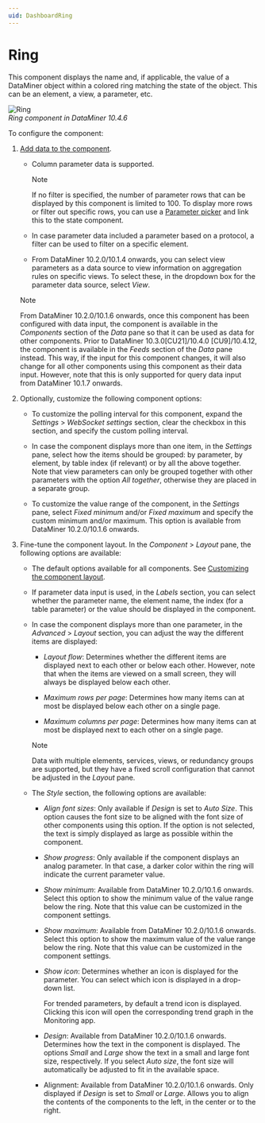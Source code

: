 ```yaml
---
uid: DashboardRing
---
```


# Ring

This component displays the name and, if applicable, the value of a DataMiner object within a colored ring matching the state of the object. This can be an element, a view, a parameter, etc.

![Ring](~/user-guide/images/Ring.png)<br>*Ring component in DataMiner 10.4.6*

To configure the component:

1. [Add data to the component](xref:Adding_data_to_component).

   - Column parameter data is supported.

     > [!NOTE]
     > If no filter is specified, the number of parameter rows that can be displayed by this component is limited to 100. To display more rows or filter out specific rows, you can use a [Parameter picker](xref:DashboardParameterPicker) and link this to the state component.

   - In case parameter data included a parameter based on a protocol, a filter can be used to filter on a specific element.

   - From DataMiner 10.2.0/10.1.4 onwards, you can select view parameters as a data source to view information on aggregation rules on specific views. To select these, in the dropdown box for the parameter data source, select *View*.

   > [!NOTE]
   > From DataMiner 10.2.0/10.1.6 onwards, once this component has been configured with data input, the component is available in the *Components* section of the *Data* pane so that it can be used as data for other components. Prior to DataMiner 10.3.0[CU21]/10.4.0 [CU9]/10.4.12<!--RN 41141-->, the component is available in the *Feeds* section of the *Data* pane instead. This way, if the input for this component changes, it will also change for all other components using this component as their data input. However, note that this is only supported for query data input from DataMiner 10.1.7 onwards.

1. Optionally, customize the following component options:

   - To customize the polling interval for this component, expand the *Settings* \> *WebSocket settings* section, clear the checkbox in this section, and specify the custom polling interval.

   - In case the component displays more than one item, in the *Settings* pane, select how the items should be grouped: by parameter, by element, by table index (if relevant) or by all the above together. Note that view parameters can only be grouped together with other parameters with the option *All together*, otherwise they are placed in a separate group.

   - To customize the value range of the component, in the *Settings* pane, select *Fixed minimum* and/or *Fixed maximum* and specify the custom minimum and/or maximum. This option is available from DataMiner 10.2.0/10.1.6 onwards.

1. Fine-tune the component layout. In the *Component* > *Layout* pane, the following options are available:

   - The default options available for all components. See [Customizing the component layout](xref:Customize_Component_Layout).

   - If parameter data input is used, in the *Labels* section, you can select whether the parameter name, the element name, the index (for a table parameter) or the value should be displayed in the component.

   - In case the component displays more than one parameter, in the *Advanced* > *Layout* section, you can adjust the way the different items are displayed:

     - *Layout flow*: Determines whether the different items are displayed next to each other or below each other. However, note that when the items are viewed on a small screen, they will always be displayed below each other.

     - *Maximum rows per page*: Determines how many items can at most be displayed below each other on a single page.

     - *Maximum columns per page*: Determines how many items can at most be displayed next to each other on a single page.

     > [!NOTE]
     > Data with multiple elements, services, views, or redundancy groups are supported, but they have a fixed scroll configuration that cannot be adjusted in the *Layout* pane.

   - The *Style* section, the following options are available:

     - *Align font sizes*: Only available if *Design* is set to *Auto Size*. This option causes the font size to be aligned with the font size of other components using this option. If the option is not selected, the text is simply displayed as large as possible within the component.

     - *Show progress*: Only available if the component displays an analog parameter. In that case, a darker color within the ring will indicate the current parameter value.

     - *Show minimum*: Available from DataMiner 10.2.0/10.1.6 onwards. Select this option to show the minimum value of the value range below the ring. Note that this value can be customized in the component settings.

     - *Show maximum*: Available from DataMiner 10.2.0/10.1.6 onwards. Select this option to show the maximum value of the value range below the ring. Note that this value can be customized in the component settings.

     - *Show icon*: Determines whether an icon is displayed for the parameter. You can select which icon is displayed in a drop-down list.

       For trended parameters, by default a trend icon is displayed. Clicking this icon will open the corresponding trend graph in the Monitoring app.

     - *Design*: Available from DataMiner 10.2.0/10.1.6 onwards. Determines how the text in the component is displayed. The options *Small* and *Large* show the text in a small and large font size, respectively. If you select *Auto size*, the font size will automatically be adjusted to fit in the available space.

     - Alignment: Available from DataMiner 10.2.0/10.1.6 onwards. Only displayed if *Design* is set to *Small* or *Large*. Allows you to align the contents of the components to the left, in the center or to the right.
